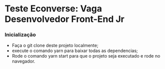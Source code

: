 # Teste Econverse: Vaga Desenvolvedor Front-End Jr

### Inicialização

- Faça o git clone deste projeto localmente;
- execute o comando yarn para baixar todas as dependencias;
- Rode o comando yarn start para que o projeto seja executado e rode no navegador.


